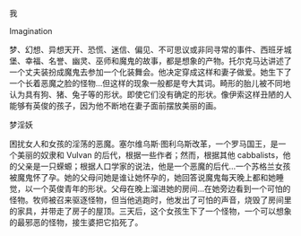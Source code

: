 <title>Dictionary of Witchcraft</title> <link href="e9780806536231_css.css" rel="stylesheet" type="text/css"> 

我

Imagination

梦、幻想、异想天开、恐慌、迷信、偏见、不可思议或非同寻常的事件、西班牙城堡、幸福、名誉、幽灵、巫师和魔鬼的故事，都是想象的产物。托尔克马达讲述了一个丈夫装扮成魔鬼去参加一个化装舞会。他决定穿成这样和妻子做爱。她生下了一个长着恶魔之脸的怪物…但这样的现象一般都是夸大其词。畸形的胎儿被不同地认为具有狗、猪、兔子等的形状。即使它们没有确定的形状。像伊索这样丑陋的人能够有英俊的孩子，因为他不断地在妻子面前摆放美丽的画。

梦淫妖

困扰女人和女孩的淫荡的恶魔。塞尔维乌斯·图利乌斯改革，一个罗马国王，是一个美丽的奴隶和 Vulvan 的后代，根据一些作者；然而，根据其他 cabbalists，他的父亲是一只蝾螈；根据人口学家的说法，他是一个恶魔的后代…一个苏格兰女孩被魔鬼怀了孕。她的父母问她是谁让她怀孕的，她回答说魔鬼每天晚上都和她睡觉，以一个英俊青年的形状。父母在晚上溜进她的房间…在她旁边看到一个可怕的怪物。牧师被召来驱逐怪物，但当他逃跑时，他发出了可怕的声音，烧毁了房间里的家具，并带走了房子的屋顶。三天后，这个女孩生下了一个怪物，一个可以想象的最邪恶的怪物，接生婆把它掐死了。